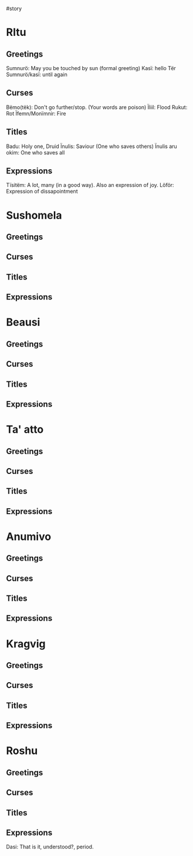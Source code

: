 #story 

# RItu
## Greetings
Sumnurö: May you be touched by sun (formal greeting)
Kasï: hello
Tër Sumnurö/kasï: until again

## Curses
Bëmo(tëk): Don't go further/stop. (Your words are poison)
Ïliil: Flood
Rukut: Rot
Ïfemn/Monïmnir: Fire

## Titles
Badu: Holy one, Druid
Ïnulis: Saviour (One who saves others)
Ïnulis aru okim: One who saves all

## Expressions
Tïsitëm: A lot, many (in a good way). Also an expression of joy.
Löför: Expression of dissapointment

# Sushomela
## Greetings 

## Curses

## Titles

## Expressions

# Beausi
## Greetings 

## Curses

## Titles

## Expressions

# Ta' atto
## Greetings 

## Curses

## Titles

## Expressions

# Anumivo
## Greetings 

## Curses

## Titles

## Expressions

# Kragvig
## Greetings 

## Curses

## Titles

## Expressions

# Roshu
## Greetings 

## Curses

## Titles

## Expressions
Dasi: That is it, understood?, period.
